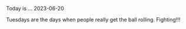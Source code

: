 Today is ...
2023-06-20

Tuesdays are the days when people really get the ball rolling. Fighting!!!
